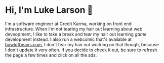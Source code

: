 # Hi, I'm Luke Larson 👋

I'm a software engineer at Credit Karma, working on front end infrastructure. When I'm not tearing my hair out learning about web deveopment, I like to take a break and tear my hair out learning _game_ development instead. I also run a webcomic that's available at [bowlofbeans.com](https://bowlofbeans.com/), I don't tear my hair out working on that though, because I don't update it very often. If you decide to check it out, be sure to refresh the page a few times and click on all the ads.
